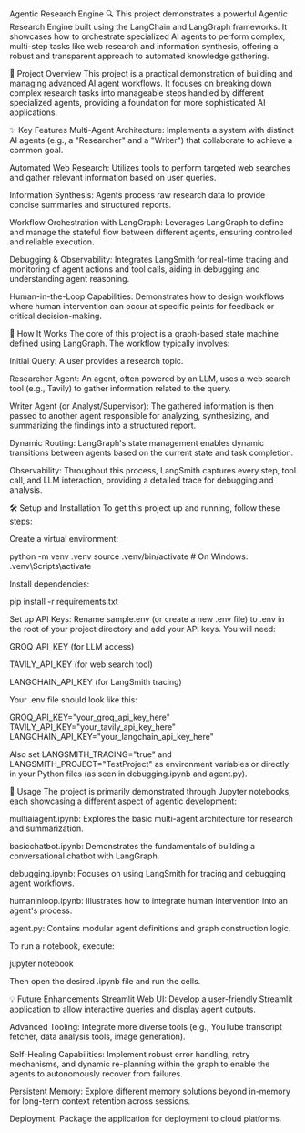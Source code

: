 Agentic Research Engine 🔍
This project demonstrates a powerful Agentic Research Engine built using the LangChain and LangGraph frameworks. It showcases how to orchestrate specialized AI agents to perform complex, multi-step tasks like web research and information synthesis, offering a robust and transparent approach to automated knowledge gathering.

🌟 Project Overview
This project is a practical demonstration of building and managing advanced AI agent workflows. It focuses on breaking down complex research tasks into manageable steps handled by different specialized agents, providing a foundation for more sophisticated AI applications.

✨ Key Features
Multi-Agent Architecture: Implements a system with distinct AI agents (e.g., a "Researcher" and a "Writer") that collaborate to achieve a common goal.

Automated Web Research: Utilizes tools to perform targeted web searches and gather relevant information based on user queries.

Information Synthesis: Agents process raw research data to provide concise summaries and structured reports.

Workflow Orchestration with LangGraph: Leverages LangGraph to define and manage the stateful flow between different agents, ensuring controlled and reliable execution.

Debugging & Observability: Integrates LangSmith for real-time tracing and monitoring of agent actions and tool calls, aiding in debugging and understanding agent reasoning.

Human-in-the-Loop Capabilities: Demonstrates how to design workflows where human intervention can occur at specific points for feedback or critical decision-making.

🧠 How It Works
The core of this project is a graph-based state machine defined using LangGraph. The workflow typically involves:

Initial Query: A user provides a research topic.

Researcher Agent: An agent, often powered by an LLM, uses a web search tool (e.g., Tavily) to gather information related to the query.

Writer Agent (or Analyst/Supervisor): The gathered information is then passed to another agent responsible for analyzing, synthesizing, and summarizing the findings into a structured report.

Dynamic Routing: LangGraph's state management enables dynamic transitions between agents based on the current state and task completion.

Observability: Throughout this process, LangSmith captures every step, tool call, and LLM interaction, providing a detailed trace for debugging and analysis.

🛠️ Setup and Installation
To get this project up and running, follow these steps:

Create a virtual environment:

python -m venv .venv
source .venv/bin/activate  # On Windows: .venv\Scripts\activate

Install dependencies:

pip install -r requirements.txt

Set up API Keys:
Rename sample.env (or create a new .env file) to .env in the root of your project directory and add your API keys. You will need:

GROQ_API_KEY (for LLM access)

TAVILY_API_KEY (for web search tool)

LANGCHAIN_API_KEY (for LangSmith tracing)

Your .env file should look like this:

GROQ_API_KEY="your_groq_api_key_here"
TAVILY_API_KEY="your_tavily_api_key_here"
LANGCHAIN_API_KEY="your_langchain_api_key_here"

Also set LANGSMITH_TRACING="true" and LANGSMITH_PROJECT="TestProject" as environment variables or directly in your Python files (as seen in debugging.ipynb and agent.py).

🚀 Usage
The project is primarily demonstrated through Jupyter notebooks, each showcasing a different aspect of agentic development:

multiaiagent.ipynb: Explores the basic multi-agent architecture for research and summarization.

basicchatbot.ipynb: Demonstrates the fundamentals of building a conversational chatbot with LangGraph.

debugging.ipynb: Focuses on using LangSmith for tracing and debugging agent workflows.

humaninloop.ipynb: Illustrates how to integrate human intervention into an agent's process.

agent.py: Contains modular agent definitions and graph construction logic.

To run a notebook, execute:

jupyter notebook

Then open the desired .ipynb file and run the cells.

💡 Future Enhancements
Streamlit Web UI: Develop a user-friendly Streamlit application to allow interactive queries and display agent outputs.

Advanced Tooling: Integrate more diverse tools (e.g., YouTube transcript fetcher, data analysis tools, image generation).

Self-Healing Capabilities: Implement robust error handling, retry mechanisms, and dynamic re-planning within the graph to enable the agents to autonomously recover from failures.

Persistent Memory: Explore different memory solutions beyond in-memory for long-term context retention across sessions.

Deployment: Package the application for deployment to cloud platforms.
